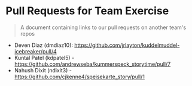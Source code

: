 # Pull Requests for Team Exercise
> A document containing links to our pull requests on another team's repos

- Deven Diaz (dmdiaz10): https://github.com/jrlayton/kuddelmuddel-icebreaker/pull/4
- Kuntal Patel (kdpatel5) - https://github.com/andrewseba/kummerspeck_storytime/pull/7
- Nahush Dixit (ndixit3) - https://github.com/cjkenne4/speisekarte_story/pull/1
